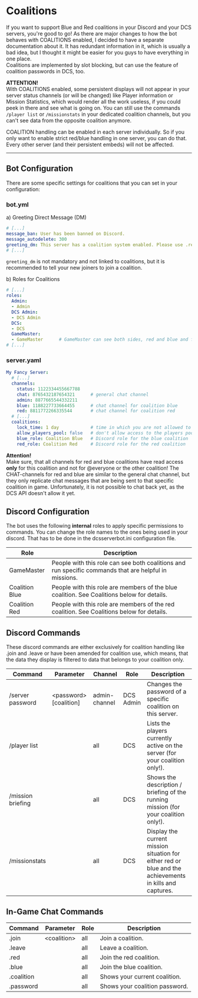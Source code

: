 # Coalitions
If you want to support Blue and Red coalitions in your Discord and your DCS servers, you're good to go!
As there are major changes to how the bot behaves with COALITIONS enabled, I decided to have a separate documentation 
about it. It has redundant information in it, which is usually a bad idea, but I thought it might be easier for you
guys to have everything in one place.<br/>
Coalitions are implemented by slot blocking, but can use the feature of coalition passwords in DCS, too.

**ATTENTION!**</BR>
With COALITIONS enabled, some persistent displays will not appear in your server status channels (or will be changed)
like Player information or Mission Statistics, which would render all the work useless, if you could peek in there and 
see what is going on. You can still use the commands `/player list` or `/missionstats` in your dedicated coalition 
channels, but you can't see data from the opposite coalition anymore.

COALITION handling can be enabled in each server individually. So if you only want to enable strict red/blue 
handling in one server, you can do that. Every other server (and their persistent embeds) will not be affected.  

---
## Bot Configuration
There are some specific settings for coalitions that you can set in your configuration:

### bot.yml
a) Greeting Direct Message (DM)
```yaml
# [...]
message_ban: User has been banned on Discord.
message_autodelete: 300
greeting_dm: This server has a coalition system enabled. Please use .red or .blue in the in-game chat to join a coalition.  
# [...]
```
`greeting_dm` is not mandatory and not linked to coalitions, but it is recommended to tell your new joiners to join a
coalition.

b) Roles for Coalitions
```yaml
# [...]
roles:
  Admin:
  - Admin
  DCS Admin:
  - DCS Admin
  DCS:
  - DCS
  GameMaster:
  - GameMaster      # GameMaster can see both sides, red and blue and fire specific commands to change the mission situation
# [...]
```

### server.yaml
```yaml
My Fancy Server:
  # [...]
  channels:
    status: 1122334455667788
    chat: 8765432187654321      # general chat channel
    admin: 8877665544332211
    blue: 1188227733664455      # chat channel for coalition blue
    red: 8811772266335544       # chat channel for coalition red
  # [...]
  coalitions:
    lock_time: 1 day            # time in which you are not allowed to move to the opposite coalition after leaving one coalition
    allow_players_pool: false   # don't allow access to the players pool
    blue_role: Coalition Blue   # Discord role for the blue coalition
    red_role: Coalition Red     # Discord role for the red coalition
```
**Attention!**<br/>
Make sure, that all channels for red and blue coalitions have read access **only** for this coalition and not for 
@everyone or the other coalition! The CHAT-channels for red and blue are similar to the general chat channel, 
but they only replicate chat messages that are being sent to that specific coalition in game.
Unfortunately, it is not possible to chat back yet, as the DCS API doesn't allow it yet.

## Discord Configuration
The bot uses the following **internal** roles to apply specific permissions to commands.
You can change the role names to the ones being used in your discord. That has to be done in the dcsserverbot.ini 
configuration file.

| Role           | Description                                                                                                                                         |
|----------------|-----------------------------------------------------------------------------------------------------------------------------------------------------|
| GameMaster     | People with this role can see both coalitions and run specific commands that are helpful in missions.                                               |
| Coalition Blue | People with this role are members of the blue coalition. See Coalitions below for details.                                                          |
| Coalition Red  | People with this role are members of the red coalition. See Coalitions below for details.                                                           |

## Discord Commands
These discord commands are either exclusively for coalition handling like .join and .leave or have been amended for 
coalition use, which means, that the data they display is filtered to data that belongs to your coalition only.

| Command           | Parameter                | Channel       | Role                   | Description                                                                                               |
|-------------------|--------------------------|---------------|------------------------|-----------------------------------------------------------------------------------------------------------|
| /server password  | \<password\> [coalition] | admin-channel | DCS Admin              | Changes the password of a specific coalition on this server.                                              |
| /player list      |                          | all           | DCS                    | Lists the players currently active on the server (for your coalition only!).                              |
| /mission briefing |                          | all           | DCS                    | Shows the description / briefing of the running mission (for your coalition only!).                       |
| /missionstats     |                          | all           | DCS                    | Display the current mission situation for either red or blue and the achievements in kills and captures.  |

## In-Game Chat Commands

| Command    | Parameter      | Role | Description                    |
|------------|----------------|------|--------------------------------|
| .join      | \<coalition\>  | all  | Join a coalition.              |
| .leave     |                | all  | Leave a coalition.             |
| .red       |                | all  | Join the red coalition.        |
| .blue      |                | all  | Join the blue coalition.       |
| .coalition |                | all  | Shows your current coalition.  |
| .password  |                | all  | Shows your coalition password. |
